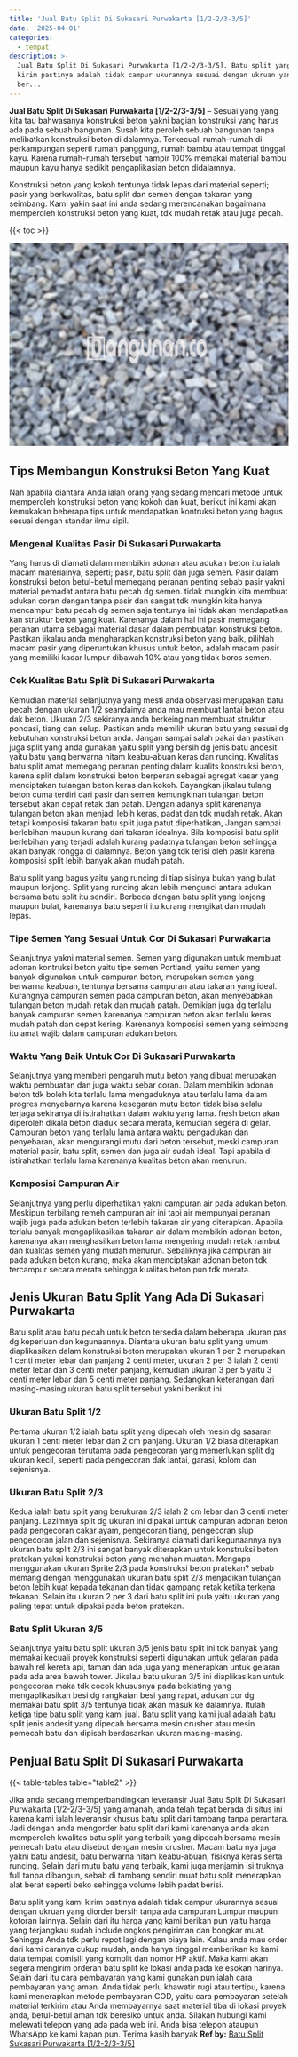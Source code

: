 ```yaml
---
title: 'Jual Batu Split Di Sukasari Purwakarta [1/2-2/3-3/5]'
date: '2025-04-01'
categories:
  - tempat
description: >-
  Jual Batu Split Di Sukasari Purwakarta [1/2-2/3-3/5]. Batu split yang kami
  kirim pastinya adalah tidak campur ukurannya sesuai dengan ukruan yang diorder
  ber...
---
```


**Jual Batu Split Di Sukasari Purwakarta \[1/2-2/3-3/5\]** – Sesuai yang yang kita tau bahwasanya konstruksi beton yakni bagian konstruksi yang harus ada pada sebuah bangunan. Susah kita peroleh sebuah bangunan tanpa melibatkan konstruksi beton di dalamnya. Terkecuali rumah-rumah di perkampungan seperti rumah panggung, rumah bambu atau tempat tinggal kayu. Karena rumah-rumah tersebut hampir 100% memakai material bambu maupun kayu hanya sedikit pengaplikasian beton didalamnya.

Konstruksi beton yang kokoh tentunya tidak lepas dari material seperti; pasir yang berkwalitas, batu split dan semen dengan takaran yang seimbang. Kami yakin saat ini anda sedang merencanakan bagaimana memperoleh konstruksi beton yang kuat, tdk mudah retak atau juga pecah.

{{< toc >}}

![Jual Batu Split Di Sukasari Purwakarta [1/2-2/3-3/5]](/images/jual-batu-split-06.png)

## Tips Membangun Konstruksi Beton Yang Kuat

Nah apabila diantara Anda ialah orang yang sedang mencari metode untuk memperoleh konstruksi beton yang kokoh dan kuat, berikut ini kami akan kemukakan beberapa tips untuk mendapatkan kontruksi beton yang bagus sesuai dengan standar ilmu sipil.

### Mengenal Kualitas Pasir Di Sukasari Purwakarta

Yang harus di diamati dalam membikin adonan atau adukan beton itu ialah macam materialnya, seperti; pasir, batu split dan juga semen. Pasir dalam konstruksi beton betul-betul memegang peranan penting sebab pasir yakni material pemadat antara batu pecah dg semen. tidak mungkin kita membuat adukan coran dengan tanpa pasir dan sangat tdk mungkin kita hanya mencampur batu pecah dg semen saja tentunya ini tidak akan mendapatkan kan struktur beton yang kuat. Karenanya dalam hal ini pasir memegang peranan utama sebagai material dasar dalam pembuatan konstruksi beton. Pastikan jikalau anda mengharapkan konstruksi beton yang baik, pilihlah macam pasir yang diperuntukan khusus untuk beton, adalah macam pasir yang memiliki kadar lumpur dibawah 10% atau yang tidak boros semen.

### Cek Kualitas Batu Split Di Sukasari Purwakarta

Kemudian material selanjutnya yang mesti anda observasi merupakan batu pecah dengan ukuran 1/2 seandainya anda mau membuat lantai beton atau dak beton. Ukuran 2/3 sekiranya anda berkeinginan membuat struktur pondasi, tiang dan selup. Pastikan anda memilih ukuran batu yang sesuai dg kebutuhan konstruksi beton anda. Jangan sampai salah pakai dan pastikan juga split yang anda gunakan yaitu split yang bersih dg jenis batu andesit yaitu batu yang berwarna hitam keabu-abuan keras dan runcing. Kwalitas batu split amat memegang peranan penting dalam kualits konstruksi beton, karena split dalam konstruksi beton berperan sebagai agregat kasar yang menciptakan tulangan beton keras dan kokoh. Bayangkan jikalau tulang beton cuma terdiri dari pasir dan semen kemungkinan tulangan beton tersebut akan cepat retak dan patah. Dengan adanya split karenanya tulangan beton akan menjadi lebih keras, padat dan tdk mudah retak. Akan tetapi komposisi takaran batu split juga patut diperhatikan, Jangan sampai berlebihan maupun kurang dari takaran idealnya. Bila komposisi batu split berlebihan yang terjadi adalah kurang padatnya tulangan beton sehingga akan banyak rongga di dalamnya. Beton yang tdk terisi oleh pasir karena komposisi split lebih banyak akan mudah patah.

Batu split yang bagus yaitu yang runcing di tiap sisinya bukan yang bulat maupun lonjong. Split yang runcing akan lebih mengunci antara adukan bersama batu split itu sendiri. Berbeda dengan batu split yang lonjong maupun bulat, karenanya batu seperti itu kurang mengikat dan mudah lepas.

### Tipe Semen Yang Sesuai Untuk Cor Di Sukasari Purwakarta

Selanjutnya yakni material semen. Semen yang digunakan untuk membuat adonan kontruksi beton yaitu tipe semen Portland, yaitu semen yang banyak digunakan untuk campuran beton, merupakan semen yang berwarna keabuan, tentunya bersama campuran atau takaran yang ideal. Kurangnya campuran semen pada campuran beton, akan menyebabkan tulangan beton mudah retak dan mudah patah. Demikian juga dg terlalu banyak campuran semen karenanya campuran beton akan terlalu keras mudah patah dan cepat kering. Karenanya komposisi semen yang seimbang itu amat wajib dalam campuran adukan beton.

### Waktu Yang Baik Untuk Cor Di Sukasari Purwakarta

Selanjutnya yang memberi pengaruh mutu beton yang dibuat merupakan waktu pembuatan dan juga waktu sebar coran. Dalam membikin adonan beton tdk boleh kita terlalu lama mengaduknya atau terlalu lama dalam progres menyebarnya karena kesegaran mutu beton tidak bisa selalu terjaga sekiranya di istirahatkan dalam waktu yang lama. fresh beton akan diperoleh dikala beton diaduk secara merata, kemudian segera di gelar. Campuran beton yang terlalu lama antara waktu pengadukan dan penyebaran, akan mengurangi mutu dari beton tersebut, meski campuran material pasir, batu split, semen dan juga air sudah ideal. Tapi apabila di istirahatkan terlalu lama karenanya kualitas beton akan menurun.

### Komposisi Campuran Air

Selanjutnya yang perlu diperhatikan yakni campuran air pada adukan beton. Meskipun terbilang remeh campuran air ini tapi air mempunyai peranan wajib juga pada adukan beton terlebih takaran air yang diterapkan. Apabila terlalu banyak mengaplikasikan takaran air dalam membikin adonan beton, karenanya akan menghasilkan beton lama mengering mudah retak rambut dan kualitas semen yang mudah menurun. Sebaliknya jika campuran air pada adukan beton kurang, maka akan menciptakan adonan beton tdk tercampur secara merata sehingga kualitas beton pun tdk merata.

## Jenis Ukuran Batu Split Yang Ada Di Sukasari Purwakarta

Batu split atau batu pecah untuk beton tersedia dalam beberapa ukuran pas dg keperluan dan kegunaannya. Diantara ukuran batu split yang umum diaplikasikan dalam konstruksi beton merupakan ukuran 1 per 2 merupakan 1 centi meter lebar dan panjang 2 centi meter, ukuran 2 per 3 ialah 2 centi meter lebar dan 3 centi meter panjang, kemudian ukuran 3 per 5 yaitu 3 centi meter lebar dan 5 centi meter panjang. Sedangkan keterangan dari masing-masing ukuran batu split tersebut yakni berikut ini.

### Ukuran Batu Split 1/2

Pertama ukuran 1/2 ialah batu split yang dipecah oleh mesin dg sasaran ukuran 1 centi meter lebar dan 2 cm panjang. Ukuran 1/2 biasa diterapkan untuk pengecoran terutama pada pengecoran yang memerlukan split dg ukuran kecil, seperti pada pengecoran dak lantai, garasi, kolom dan sejenisnya.

### Ukuran Batu Split 2/3

Kedua ialah batu split yang berukuran 2/3 ialah 2 cm lebar dan 3 centi meter panjang. Lazimnya split dg ukuran ini dipakai untuk campuran adonan beton pada pengecoran cakar ayam, pengecoran tiang, pengecoran slup pengecoran jalan dan sejenisnya. Sekiranya diamati dari kegunaannya nya ukuran batu split 2/3 ini sangat banyak diterapkan untuk konstruksi beton pratekan yakni konstruksi beton yang menahan muatan. Mengapa menggunakan ukuran Sprite 2/3 pada konstruksi beton pratekan? sebab memang dengan menggunakan ukuran batu split 2/3 menjadikan tulangan beton lebih kuat kepada tekanan dan tidak gampang retak ketika terkena tekanan. Selain itu ukuran 2 per 3 dari batu split ini pula yaitu ukuran yang paling tepat untuk dipakai pada beton pratekan.

### Batu Split Ukuran 3/5

Selanjutnya yaitu batu split ukuran 3/5 jenis batu split ini tdk banyak yang memakai kecuali proyek konstruksi seperti digunakan untuk gelaran pada bawah rel kereta api, taman dan ada juga yang menerapkan untuk gelaran pada ada area bawah tower. Jikalau batu ukuran 3/5 ini diaplikasikan untuk pengecoran maka tdk cocok khususnya pada bekisting yang mengaplikasikan besi dg rangkaian besi yang rapat, adukan cor dg memakai batu split 3/5 tentunya tidak akan masuk ke dalamnya. Itulah ketiga tipe batu split yang kami jual. Batu split yang kami jual adalah batu split jenis andesit yang dipecah bersama mesin crusher atau mesin pemecah batu dan dipisah berdasarkan ukuran masing-masing.

## Penjual Batu Split Di Sukasari Purwakarta

{{< table-tables table="table2" >}}

Jika anda sedang memperbandingkan leveransir Jual Batu Split Di Sukasari Purwakarta \[1/2-2/3-3/5\] yang amanah, anda telah tepat berada di situs ini karena kami ialah leveransir khusus batu split dari tambang tanpa perantara. Jadi dengan anda mengorder batu split dari kami karenanya anda akan memperoleh kwalitas batu split yang terbaik yang dipecah bersama mesin pemecah batu atau disebut dengan mesin crusher. Macam batu nya juga yakni batu andesit, batu berwarna hitam keabu-abuan, fisiknya keras serta runcing. Selain dari mutu batu yang terbaik, kami juga menjamin isi truknya full tanpa dibangun, sebab di tambang sendiri muat batu split menerapkan alat berat seperti beko sehingga volume lebih padat berisi.

Batu split yang kami kirim pastinya adalah tidak campur ukurannya sesuai dengan ukruan yang diorder bersih tanpa ada campuran Lumpur maupun kotoran lainnya. Selain dari itu harga yang kami berikan pun yaitu harga yang terjangkau sudah include ongkos pengiriman dan bongkar muat. Sehingga Anda tdk perlu repot lagi dengan biaya lain. Kalau anda mau order dari kami caranya cukup mudah, anda hanya tinggal memberikan ke kami data tempat domisili yang komplit dan nomor HP aktif. Maka kami akan segera mengirim orderan batu split ke lokasi anda pada ke esokan harinya. Selain dari itu cara pembayaran yang kami gunakan pun ialah cara pembayaran yang aman. Anda tidak perlu khawatir rugi atau tertipu, karena kami menerapkan metode pembayaran COD, yaitu cara pembayaran setelah material terkirim atau Anda membayarnya saat material tiba di lokasi proyek anda, betul-betul aman tdk beresiko untuk anda. Silakan hubungi kami melewati telepon yang ada pada web ini. Anda bisa telepon ataupun WhatsApp ke kami kapan pun. Terima kasih banyak
**Ref by:** [Batu Split Sukasari Purwakarta [1/2-2/3-3/5]](https://id.wikipedia.org/wiki/Batu)
